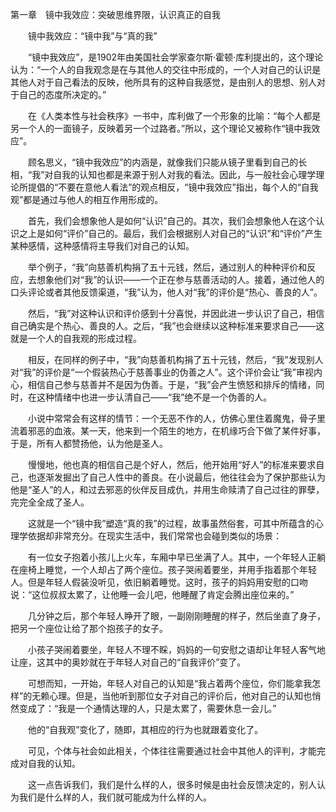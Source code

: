 第一章　镜中我效应：突破思维界限，认识真正的自我

　　镜中我效应：“镜中我”与“真的我”

　　“镜中我效应”，是1902年由美国社会学家查尔斯·霍顿·库利提出的，这个理论认为：“一个人的自我观念是在与其他人的交往中形成的，一个人对自己的认识是其他人对于自己看法的反映，他所具有的这种自我感觉，是由别人的思想、别人对于自己的态度所决定的。”

　　在《人类本性与社会秩序》一书中，库利做了一个形象的比喻：“每个人都是另一个人的一面镜子，反映着另一个过路者。”所以，这个理论又被称作“镜中我效应”。

　　顾名思义，“镜中我效应”的内涵是，就像我们只能从镜子里看到自己的长相，“我”对自我的认知也都是来源于别人对我的看法。因此，与一般社会心理学理论所提倡的“不要在意他人看法”的观点相反，“镜中我效应”指出，每个人的“自我观”都是通过与他人的相互作用形成的。

　　首先，我们会想象他人是如何“认识”自己的。其次，我们会想象他人在这个认识之上是如何“评价”自己的。最后，我们会根据别人对自己的“认识”和“评价”产生某种感情，这种感情将主导我们对自己的认知。

　　举个例子，“我”向慈善机构捐了五十元钱，然后，通过别人的种种评价和反应，去想象他们对“我”的认识——一个正在参与慈善活动的人。接着，通过他人的口头评论或者其他反馈渠道，“我”认为，他人对“我”的评价是“热心、善良的人”。

　　然后，“我”对这种认识和评价感到十分喜悦，并因此进一步认识了自己，相信自己确实是个热心、善良的人。之后，“我”也会继续以这种标准来要求自己——这就是一个人的自我观的形成过程。

　　相反，在同样的例子中，“我”向慈善机构捐了五十元钱，然后，“我”发现别人对“我”的评价是“一个假装热心于慈善事业的伪善之人”。这个评价会让“我”审视内心，相信自己参与慈善并不是因为伪善。于是，“我”会产生愤怒和排斥的情绪，同时，在这种情绪中也进一步认清自己——“我”绝不是一个伪善的人。

　　小说中常常会有这样的情节：一个无恶不作的人，仿佛心里住着魔鬼，骨子里流着邪恶的血液。某一天，他来到一个陌生的地方，在机缘巧合下做了某件好事，于是，所有人都赞扬他，认为他是圣人。

　　慢慢地，他也真的相信自己是个好人，然后，他开始用“好人”的标准来要求自己，也逐渐发掘出了自己人性中的善良。在小说最后，他往往会为了保护那些认为他是“圣人”的人，和过去邪恶的伙伴反目成仇，并用生命赎清了自己过往的罪孽，完完全全成了圣人。

　　这就是一个“镜中我”塑造“真的我”的过程，故事虽然俗套，可其中所蕴含的心理学依据却非常充分。在现实生活中，我们常常也会碰到类似的场景：

　　有一位女子抱着小孩儿上火车，车厢中早已坐满了人。其中，一个年轻人正躺在座椅上睡觉，一个人却占了两个座位。孩子哭闹着要坐，并用手指着那个年轻人。但是年轻人假装没听见，依旧躺着睡觉。这时，孩子的妈妈用安慰的口吻说：“这位叔叔太累了，让他睡一会儿吧，他睡醒了肯定会腾出座位来的。”

　　几分钟之后，那个年轻人睁开了眼，一副刚刚睡醒的样子，然后坐直了身子，把另一个座位让给了那个抱孩子的女子。

　　小孩子哭闹着要坐，年轻人不理不睬，妈妈的一句安慰之语却让年轻人客气地让座，这其中的奥妙就在于年轻人对自己的“自我评价”变了。

　　可想而知，一开始，年轻人对自己的认知是“我占着两个座位，你们能拿我怎样”的无赖心理。但是，当他听到那位女子对自己的评价后，他对自己的认知也悄然变成了：“我是一个通情达理的人，只是太累了，需要休息一会儿。”

　　他的“自我观”变化了，随即，其相应的行为也就跟着变化了。

　　可见，个体与社会如此相关，个体往往需要通过社会中其他人的评判，才能完成对自我的认知。

　　这一点告诉我们，我们是什么样的人，很多时候是由社会反馈决定的，别人认为我们是什么样的人，我们就可能成为什么样的人。